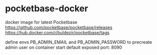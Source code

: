 # pocketbase-docker
docker image for latest Pocketbase https://github.com/pocketbase/pocketbase/releases
https://hub.docker.com/r/buldezir/pocketbase/tags

define envs PB_ADMIN_EMAIL and PB_ADMIN_PASSWORD to precreate admin user on container start
default exposed port: 8090
